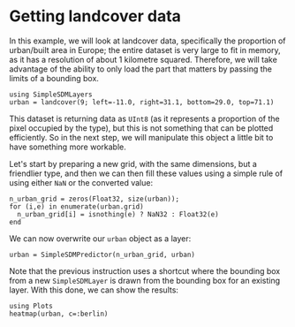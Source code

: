 # Getting landcover data

In this example, we will look at landcover data, specifically the proportion of
urban/built area in Europe; the entire dataset is very large to fit in memory,
as it has a resolution of about 1 kilometre squared. Therefore, we will take
advantage of the ability to only load the part that matters by passing the
limits of a bounding box.

```@example urban
using SimpleSDMLayers
urban = landcover(9; left=-11.0, right=31.1, bottom=29.0, top=71.1)
```

This dataset is returning data as `UInt8` (as it represents a proportion of the
pixel occupied by the type), but this is not something that can be plotted
efficiently. So in the next step, we will manipulate this object a little bit to
have something more workable.

Let's start by preparing a new grid, with the same dimensions, but a friendlier
type, and then we can then fill these values using a simple rule of using either
`NaN` or the converted value:

```@example urban
n_urban_grid = zeros(Float32, size(urban));
for (i,e) in enumerate(urban.grid)
  n_urban_grid[i] = isnothing(e) ? NaN32 : Float32(e)
end
```

We can now overwrite our `urban` object as a layer:

```@example urban
urban = SimpleSDMPredictor(n_urban_grid, urban)
```

Note that the previous instruction uses a shortcut where the bounding box from a
new `SimpleSDMLayer` is drawn from the bounding box for an existing layer. With
this done, we can show the results:

```@example urban
using Plots
heatmap(urban, c=:berlin)
```
